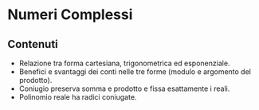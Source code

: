 # Numeri Complessi

## Contenuti

- Relazione tra forma cartesiana, trigonometrica ed esponenziale.
- Benefici e svantaggi dei conti nelle tre forme (modulo e argomento del prodotto).
- Coniugio preserva somma e prodotto e fissa esattamente i reali.
- Polinomio reale ha radici coniugate.

